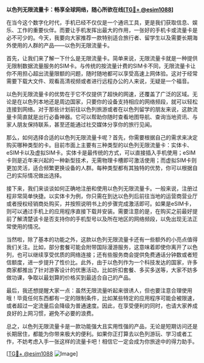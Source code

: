 **以色列无限流量卡：畅享全球网络，随心所欲在线[[TG💪+ @esim1088](https://t.me/s/esim1088)]**

在当今这个数字化时代，手机已经不仅仅是一个通讯工具，更是我们获取信息、娱乐、工作的重要伙伴。而要让手机发挥出最大的作用，一张好的手机卡或流量卡是必不可少的。今天，我要向大家推荐一款特别适合旅行者、留学生以及需要长期海外使用的人群的产品——以色列无限流量卡。

首先，让我们来了解一下什么是无限流量卡。简单来说，无限流量卡就是一种提供无限制数据流量服务的SIM卡。与传统的按流量计费的SIM卡不同，无限流量卡让你不用担心超出流量限额的问题，随时随地都可以享受高速上网体验。这对于经常需要下载大文件、观看高清视频或者进行远程办公的人来说，无疑是一个福音。

以色列无限流量卡的优势在于它不仅提供了超快的网速，还覆盖了广泛的区域。无论是在以色列本地还是周边国家，只要你的设备支持相应的网络频段，就可以轻松连接到网络。对于那些计划前往以色列旅游或者在以色列留学的朋友来说，这款流量卡简直就是出行必备神器。它可以帮助你随时查看地图导航、查询当地资讯、与家人朋友保持联系，甚至还能通过社交媒体分享你的旅行见闻。

那么，如何选择合适的以色列无限流量卡呢？首先，你需要根据自己的需求来决定购买哪种类型的卡。目前市面上主要有三种类型的以色列无限流量卡：实体卡、eSIM卡以及虚拟SIM卡。实体卡是最传统的方式，可以直接插入手机使用；eSIM卡则是近年来兴起的一种新型技术，无需物理卡槽即可激活使用；而虚拟SIM卡则更加灵活，适合频繁更换设备的人群。每种类型都有其独特的优势，你可以根据自己的实际情况做出选择。

接下来，我们来谈谈如何正确地注册和使用以色列无限流量卡。一般来说，注册过程非常简单快捷。以实体卡为例，你只需在到达以色列后前往当地的运营商营业厅或者授权经销商处购买，并按照说明书上的步骤完成激活即可。如果是eSIM卡，则可以通过手机上的应用程序直接下载并安装。需要注意的是，在购买之前最好提前了解清楚该卡是否支持你的手机型号以及所在地区的网络频段，以免出现无法正常使用的情况。

当然啦，除了基本的功能之外，这款以色列无限流量卡还有一些额外的小亮点值得我们关注。比如，部分套餐可能会附带国际漫游服务，这意味着即使你离开了以色列，也可以继续享受优质的网络连接；还有些服务商会提供免费通话分钟数或者短信额度，进一步提升了性价比。此外，由于以色列作为一个科技发达的国家，许多商家都推出了针对游客设计的优惠活动，比如折扣套餐、多买多送等，大家不妨多做功课，争取以最划算的价格买到最适合自己的产品。

最后，我还想提醒大家一点：虽然无限流量听起来很诱人，但也要注意合理使用哦！毕竟任何东西都有一定的限制条件，比如某些特定的应用程序可能会被限速，或者超过一定流量后会降级为普通速度。因此，在享受便利的同时，也请大家养成良好的上网习惯，避免不必要的浪费。

总之，以色列无限流量卡是一款功能强大且实用性强的产品，无论是短期访问还是长期居住，都能为你带来极大的便利。如果你正打算去以色列游玩、学习或者工作，不妨考虑入手一张这样的流量卡吧！相信它一定会成为你旅途中的得力助手。

[[TG💪+ @esim1088](https://t.me/s/esim1088) ![Image](https://i.postimg.cc/4NQfJmqS/Snipaste-2025-05-13-00-14-12.png)]